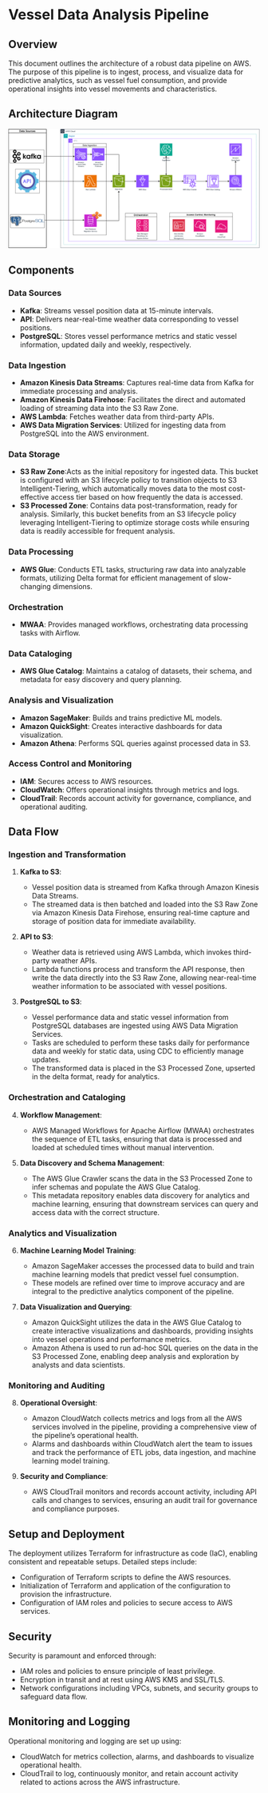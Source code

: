 # Vessel Data Analysis Pipeline

## Overview

This document outlines the architecture of a robust data pipeline on AWS. The purpose of this pipeline is to ingest, process, and visualize data for predictive analytics, such as vessel fuel consumption, and provide operational insights into vessel movements and characteristics.

## Architecture Diagram

![Vessel Data Analysis Pipeline Architecture](architecture/architecture.png)

## Components

### Data Sources

- **Kafka**: Streams vessel position data at 15-minute intervals.
- **API**: Delivers near-real-time weather data corresponding to vessel positions.
- **PostgreSQL**: Stores vessel performance metrics and static vessel information, updated daily and weekly, respectively.

### Data Ingestion

- **Amazon Kinesis Data Streams**: Captures real-time data from Kafka for immediate processing and analysis.
- **Amazon Kinesis Data Firehose**: Facilitates the direct and automated loading of streaming data into the S3 Raw Zone.
- **AWS Lambda**: Fetches weather data from third-party APIs.
- **AWS Data Migration Services**: Utilized for ingesting data from PostgreSQL into the AWS environment.

### Data Storage

- **S3 Raw Zone**:Acts as the initial repository for ingested data. This bucket is configured with an S3 lifecycle policy to transition objects to S3 Intelligent-Tiering, which automatically moves data to the most cost-effective access tier based on how frequently the data is accessed.
- **S3 Processed Zone**: Contains data post-transformation, ready for analysis. Similarly, this bucket benefits from an S3 lifecycle policy leveraging Intelligent-Tiering to optimize storage costs while ensuring data is readily accessible for frequent analysis.

### Data Processing

- **AWS Glue**: Conducts ETL tasks, structuring raw data into analyzable formats, utilizing Delta format for efficient management of slow-changing dimensions.

### Orchestration

- **MWAA**: Provides managed workflows, orchestrating data processing tasks with Airflow.

### Data Cataloging

- **AWS Glue Catalog**: Maintains a catalog of datasets, their schema, and metadata for easy discovery and query planning.

### Analysis and Visualization

- **Amazon SageMaker**: Builds and trains predictive ML models.
- **Amazon QuickSight**: Creates interactive dashboards for data visualization.
- **Amazon Athena**: Performs SQL queries against processed data in S3.

### Access Control and Monitoring

- **IAM**: Secures access to AWS resources.
- **CloudWatch**: Offers operational insights through metrics and logs.
- **CloudTrail**: Records account activity for governance, compliance, and operational auditing.

## Data Flow

### Ingestion and Transformation

1. **Kafka to S3**:
   - Vessel position data is streamed from Kafka through Amazon Kinesis Data Streams.
   - The streamed data is then batched and loaded into the S3 Raw Zone via Amazon Kinesis Data Firehose, ensuring real-time capture and storage of position data for immediate availability.

2. **API to S3**:
   - Weather data is retrieved using AWS Lambda, which invokes third-party weather APIs.
   - Lambda functions process and transform the API response, then write the data directly into the S3 Raw Zone, allowing near-real-time weather information to be associated with vessel positions.

3. **PostgreSQL to S3**:
   - Vessel performance data and static vessel information from PostgreSQL databases are ingested using AWS Data Migration Services.
   - Tasks are scheduled to perform these tasks daily for performance data and weekly for static data, using CDC to efficiently manage updates.
   - The transformed data is placed in the S3 Processed Zone, upserted in the delta format, ready for analytics.

### Orchestration and Cataloging

4. **Workflow Management**:
   - AWS Managed Workflows for Apache Airflow (MWAA) orchestrates the sequence of ETL tasks, ensuring that data is processed and loaded at scheduled times without manual intervention.

5. **Data Discovery and Schema Management**:
   - The AWS Glue Crawler scans the data in the S3 Processed Zone to infer schemas and populate the AWS Glue Catalog.
   - This metadata repository enables data discovery for analytics and machine learning, ensuring that downstream services can query and access data with the correct structure.

### Analytics and Visualization

6. **Machine Learning Model Training**:
   - Amazon SageMaker accesses the processed data to build and train machine learning models that predict vessel fuel consumption.
   - These models are refined over time to improve accuracy and are integral to the predictive analytics component of the pipeline.

7. **Data Visualization and Querying**:
   - Amazon QuickSight utilizes the data in the AWS Glue Catalog to create interactive visualizations and dashboards, providing insights into vessel operations and performance metrics.
   - Amazon Athena is used to run ad-hoc SQL queries on the data in the S3 Processed Zone, enabling deep analysis and exploration by analysts and data scientists.

### Monitoring and Auditing

8. **Operational Oversight**:
   - Amazon CloudWatch collects metrics and logs from all the AWS services involved in the pipeline, providing a comprehensive view of the pipeline’s operational health.
   - Alarms and dashboards within CloudWatch alert the team to issues and track the performance of ETL jobs, data ingestion, and machine learning model training.

9. **Security and Compliance**:
   - AWS CloudTrail monitors and records account activity, including API calls and changes to services, ensuring an audit trail for governance and compliance purposes.

## Setup and Deployment

The deployment utilizes Terraform for infrastructure as code (IaC), enabling consistent and repeatable setups. Detailed steps include:

- Configuration of Terraform scripts to define the AWS resources.
- Initialization of Terraform and application of the configuration to provision the infrastructure.
- Configuration of IAM roles and policies to secure access to AWS services.

## Security

Security is paramount and enforced through:

- IAM roles and policies to ensure principle of least privilege.
- Encryption in transit and at rest using AWS KMS and SSL/TLS.
- Network configurations including VPCs, subnets, and security groups to safeguard data flow.

## Monitoring and Logging

Operational monitoring and logging are set up using:

- CloudWatch for metrics collection, alarms, and dashboards to visualize operational health.
- CloudTrail to log, continuously monitor, and retain account activity related to actions across the AWS infrastructure.
